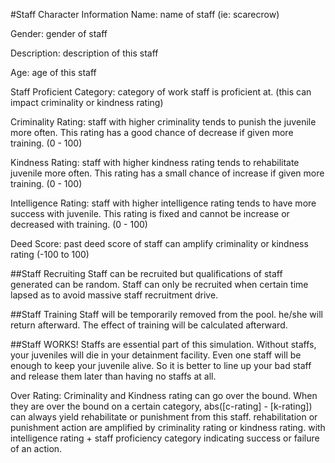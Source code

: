 #Staff Character Information
Name: name of staff (ie: scarecrow)

Gender: gender of staff

Description: description of this staff

Age: age of this staff

Staff Proficient Category: category of work staff is proficient at. (this can impact criminality or kindness rating)

Criminality Rating: staff with higher criminality tends to punish the juvenile more often. This rating has a good chance of decrease if given more training. (0 - 100)

Kindness Rating: staff with higher kindness rating tends to rehabilitate juvenile more often.  This rating has a small chance of increase if given more training. (0 - 100)

Intelligence Rating: staff with higher intelligence rating tends to have more success with juvenile. This rating is fixed and cannot be increase or decreased with training. (0 - 100)

Deed Score: past deed score of staff can amplify criminality or kindness rating (-100 to 100)

##Staff Recruiting
Staff can be recruited but qualifications of staff generated can be random. Staff can only be recruited when certain time lapsed as to avoid massive staff recruitment drive.

##Staff Training
Staff will be temporarily removed from the pool. he/she will return afterward. The effect of training will be calculated afterward.

##Staff WORKS!
Staffs are essential part of this simulation. Without staffs, your juveniles will die in your detainment facility. Even one staff will be enough to keep your juvenile alive.
So it is better to line up your bad staff and release them later than having no staffs at all.

Over Rating:
Criminality and Kindness rating can go over the bound. When they are over the bound on a certain category, abs([c-rating] - [k-rating]) can always yield rehabilitate or punishment from this staff. rehabilitation or punishment action are amplified by criminality rating or kindness rating. with intelligence rating + staff proficiency category indicating success or failure of an action.
